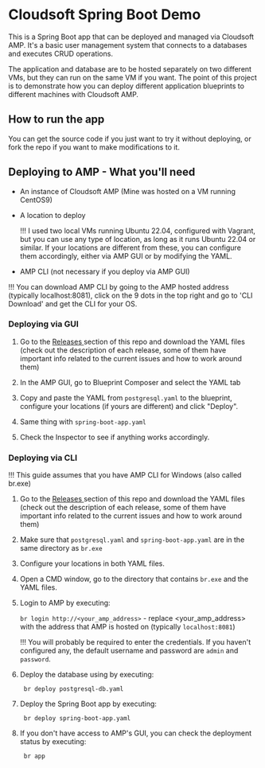 # Cloudsoft Spring Boot Demo
This is a Spring Boot app that can be deployed and managed via Cloudsoft AMP. It's a basic user management system that connects to a databases and executes CRUD operations. 

The application and database are to be hosted separately on two different VMs, but they can run on the same VM if you want. The point of this project is to demonstrate how you can deploy different application blueprints to different machines with Cloudsoft AMP.

## How to run the app
You can get the source code if you just want to try it without deploying, or fork the repo if you want to make modifications to it.

## Deploying to AMP - What you'll need
- An instance of Cloudsoft AMP (Mine was hosted on a VM running CentOS9)
- A location to deploy

    !!! I used two local VMs running Ubuntu 22.04, configured with Vagrant, but you can use any type of location, as long as it runs Ubuntu 22.04 or similar. If your locations are different from these, you can configure them accordingly, either via AMP GUI or by modifying the YAML.

- AMP CLI \(not necessary if you deploy via AMP GUI\)

!!! You can download AMP CLI by going to the AMP hosted address \(typically localhost:8081\), click on the 9 dots in the top right and go to 'CLI Download' and get the CLI for your OS.

### Deploying via GUI

1. Go to the <a href="https://github.com/GeorgeErimia/cloudsoft-spring-boot-demo/releases/"> Releases </a> section of this repo and download the YAML files (check out the description of each release, some of them have important info related to the current issues and how to work around them)


2. In the AMP GUI, go to Blueprint Composer and select the YAML tab

3. Copy and paste the YAML from <code>postgresql.yaml</code> to the blueprint, configure your locations (if yours are different) and click "Deploy".

4. Same thing with <code>spring-boot-app.yaml</code>

5. Check the Inspector to see if anything works accordingly. 

### Deploying via CLI 

!!! This guide assumes that you have AMP CLI for Windows \(also called br.exe\)

1. Go to the <a href="https://github.com/GeorgeErimia/cloudsoft-spring-boot-demo/releases/"> Releases </a> section of this repo and download the YAML files (check out the description of each release, some of them have important info related to the current issues and how to work around them)

2. Make sure that <code>postgresql.yaml</code> and <code>spring-boot-app.yaml</code> are in the same directory as <code>br.exe</code>

3. Configure your locations in both YAML files.

4. Open a CMD window, go to the directory that contains <code>br.exe</code> and the YAML files.

5. Login to AMP by executing:

    <code>br login http://\<your_amp_address\></code> - replace \<your_amp_address\> with the address that AMP is hosted on \(typically <code>localhost:8081</code>)

    !!! You will probably be required to enter the credentials. If you haven't configured any, the default username and password are <code>admin</code> and <code>password</code>.

6. Deploy the database using by executing:

    <code> br deploy postgresql-db.yaml </code>

7. Deploy the Spring Boot app by executing:

    <code> br deploy spring-boot-app.yaml </code>

8. If you don't have access to AMP's GUI, you can check the deployment status by executing:

    <code> br app </code>






